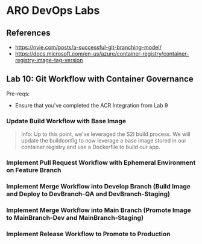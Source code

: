 # ARO DevOps Labs

## References

- https://nvie.com/posts/a-successful-git-branching-model/
- https://docs.microsoft.com/en-us/azure/container-registry/container-registry-image-tag-version

## Lab 10: Git Workflow with Container Governance

Pre-reqs:
- Ensure that you've completed the ACR Integration from Lab 9

### Update Build Workflow with Base Image

> Info: Up to this point, we've leveraged the S2I build process. We will update the buildconfig to now leverage a base image stored in our container registry and use a Dockerfile to build our app.

### Implement Pull Request Workflow with Ephemeral Environment on Feature Branch

### Implement Merge Workflow into Develop Branch (Build Image and Deploy to DevBranch-QA and DevBranch-Staging)

### Implement Merge Workflow into Main Branch (Promote Image to MainBranch-Dev and MainBranch-Staging)

### Implement Release Workflow to Promote to Production